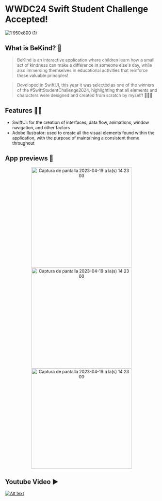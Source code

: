 # WWDC24 Swift Student Challenge Accepted!

![1 950x800 (1)](https://github.com/Michelle-AV/BeKind/assets/143307121/fc3e9467-e75d-46f9-978b-2640ca0193c0)

## What is BeKind? 🐶
> BeKind is an interactive application where children learn how a small act of kindness can make a difference in someone else's day, while also immersing themselves in educational activities that reinforce these valuable principles!

> Developed in SwiftUI, this year it was selected as one of the winners of the #SwiftStudentChallenge2024, highlighting that all elements and characters were designed and created from scratch by myself! 🙆🏻‍♀️

## Features 🧑‍💻
- SwiftUI: for the creation of interfaces, data flow, animations, window navigation, and other factors
- Adobe Ilustrator: used to create all the visual elements found within the application, with the purpose of maintaining a consistent theme throughout

## App previews 📱

<p align="center"> 
<a> <img width="330" alt="Captura de pantalla 2023-04-19 a la(s) 14 23 00" src="https://github.com/Michelle-AV/BeKind/assets/143307121/2f9c2e6a-c87e-4f1c-8316-3e20d67a302d"> </a>
<a> <img width="330" alt="Captura de pantalla 2023-04-19 a la(s) 14 23 00" src="https://github.com/Michelle-AV/BeKind/assets/143307121/d6a42bf3-9282-48c5-a478-2ae49b3f69b8"> </a>
<a> <img width="330" alt="Captura de pantalla 2023-04-19 a la(s) 14 23 00" src="https://github.com/Michelle-AV/BeKind/assets/143307121/101d98d9-1349-4ca2-b305-3e656f2af86d"> </a>



## Youtube Video ▶
[![Alt text](https://github.com/Michelle-AV/BeKind/assets/143307121/24236988-b767-4721-a73e-32b6b0620423)](https://www.youtube.com/watch?v=Fe6AOvtPv58&ab_channel=IrmaMichelleAyalaVazquez)


